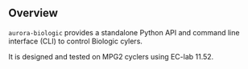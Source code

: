 ## Overview
`aurora-biologic` provides a standalone Python API and command line interface (CLI) to control Biologic cylers.

It is designed and tested on MPG2 cyclers using EC-lab 11.52.
